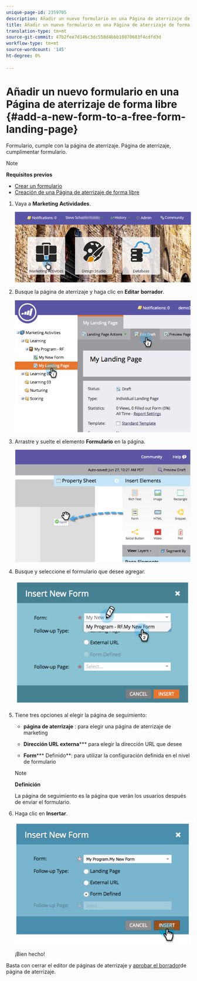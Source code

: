 ```yaml
---
unique-page-id: 2359705
description: Añadir un nuevo formulario en una Página de aterrizaje de forma libre - Documentos de marketing - Documentación del producto
title: Añadir un nuevo formulario en una Página de aterrizaje de forma libre
translation-type: tm+mt
source-git-commit: 47b2fee7d146c3dc558d4bbb10070683f4cdfd3d
workflow-type: tm+mt
source-wordcount: '145'
ht-degree: 0%

---
```



# Añadir un nuevo formulario en una Página de aterrizaje de forma libre {#add-a-new-form-to-a-free-form-landing-page}

Formulario, cumple con la página de aterrizaje. Página de aterrizaje, cumplimentar formulario.

>[!NOTE]
>
>**Requisitos previos**
>
>* [Crear un formulario](../../../../product-docs/demand-generation/forms/creating-a-form/create-a-form.md)
>* [Creación de una Página de aterrizaje de forma libre](create-a-free-form-landing-page.md)

>



1. Vaya a **Marketing** **Actividades**.

   ![](assets/login-marketing-activities-1.png)

1. Busque la página de aterrizaje y haga clic en **Editar** **borrador**.

   ![](assets/image2014-9-16-14-3a44-3a15.png)

1. Arrastre y suelte el elemento **Formulario** en la página.

   ![](assets/image2015-5-21-15-3a43-3a30.png)

1. Busque y seleccione el formulario que desee agregar.

   ![](assets/image2014-9-16-14-3a44-3a30.png)

1. Tiene tres opciones al elegir la página de seguimiento:

   * **página de aterrizaje** : para elegir una página de aterrizaje de marketing
   * **Dirección URL externa***** para elegir la dirección URL que desee

   * **Form***** Definido**: para utilizar la configuración definida en el nivel de formulario
   >[!NOTE]
   >
   >**Definición**
   >
   >
   >La página de seguimiento es la página que verán los usuarios después de enviar el formulario.

1. Haga clic en **Insertar**.

   ![](assets/image2014-9-16-14-3a44-3a38.png)

   ¡Bien hecho!

Basta con cerrar el editor de páginas de aterrizaje y [aprobar el borrador](../../../../product-docs/demand-generation/landing-pages/understanding-landing-pages/approve-unapprove-or-delete-a-landing-page.md)de página de aterrizaje.
